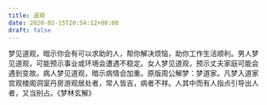 ```yaml
---
title: 道观
date: 2020-02-15T20:54:12+08:00
draft: false
---
```


梦见道观，暗示你会有可以求助的人，帮你解决烦恼，助你工作生活顺利。男人梦见道观，可能预示事业或环境会遭遇不稳定。女人梦见道观，预示丈夫家庭可能会遇到变故。病人梦见道观，暗示病情会加重。原版周公解梦：梦道家。凡梦入道家宫观楼阁洞室丹房游观居处者，常人皆吉，病者不祥。人其中而有人指点引导出人者，又当别占。《梦林玄解》